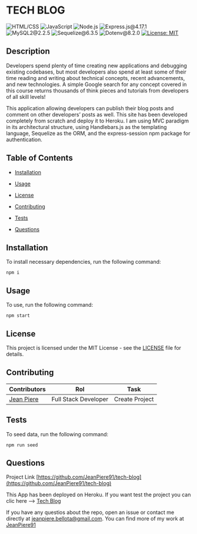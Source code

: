 # TECH BLOG
  ![HTML/CSS](https://img.shields.io/badge/CSS-blue) ![JavaScript](https://img.shields.io/badge/JavaScript-red) ![Node.js](https://img.shields.io/badge/Node.js-orange) ![Express.js@4.17.1](https://img.shields.io/badge/Express.js@4.17.1-grey) ![MySQL2@2.2.5](https://img.shields.io/badge/MySQL2@2.2.5-lightgreen) ![Sequelize@6.3.5](https://img.shields.io/badge/Sequelize@6.3.5-lightblue) ![Dotenv@8.2.0](https://img.shields.io/badge/Dotenv@8.2.0-lavender) [![License: MIT](https://img.shields.io/badge/License-MIT-yellow.svg)](https://opensource.org/licenses/MIT)
  
  ## Description
  
   Developers spend plenty of time creating new applications and debugging existing codebases, but most developers also spend at least some of their time reading and writing about technical concepts, recent advancements, and new technologies. A simple Google search for any concept covered in this course returns thousands of think pieces and tutorials from developers of all skill levels!

   This application allowing developers can publish their blog posts and comment on other developers’ posts as well. This site has been developed completely from scratch and deploy it to Heroku. I am using MVC paradigm in its architectural structure, using Handlebars.js as the templating language, Sequelize as the ORM, and the express-session npm package for authentication.
  
  ## Table of Contents
  
  - [Installation](#installation)
  
  - [Usage](#usage)
  
  - [License](#license)
  
  - [Contributing](#contributing)
  
  - [Tests](#tests)
  
  - [Questions](#questions)
  
  ## Installation
  
  To install necessary dependencies, run the following command:
  
  ```properties
  npm i
  ```  
  
  ## Usage
  
  To use, run the following command:

  ```properties
  npm start
  ```  
  
  ## License
  
  This project is licensed under the MIT License - see the [LICENSE](https://opensource.org/license/mit/) file for details.
  
  ## Contributing
  | Contributors                                       | Rol                | Task                                                                          |
| -------------------------------------------------- | -------------------- | ----------------------------------------------------------------------------- |
  | [Jean Piere ](https://github.com/JeanPiere91)                        | Full Stack Developer | Create Project<br>  
  
  ## Tests
  
  To seed data, run the following command:

  ```properties
  npm run seed
  ```  
  
  ## Questions

  Project Link [https://github.com/JeanPiere91/tech-blog](https://github.com/JeanPiere91/tech-blog)

  This App has been deployed on Heroku. If you want test the project you can clic here --> [Tech Blog](https://quiet-ridge-24397-50a9c0f82226.herokuapp.com/)

  If you have any questios about the repo, open an issue or contact me directly at [jeanpiere.bellota@gmail.com](jeanpiere.bellota@gmail.com). You can find more of my work at [JeanPiere91](https://github.com/JeanPiere91)